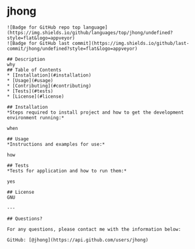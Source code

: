 # jhong
    ![Badge for GitHub repo top language](https://img.shields.io/github/languages/top/jhong/undefined?style=flat&logo=appveyor) 
    ![Badge for GitHub last commit](https://img.shields.io/github/last-commit/jhong/undefined?style=flat&logo=appveyor)
        
    ## Description 
    why
    ## Table of Contents
    * [Installation](#installation)
    * [Usage](#usage)
    * [Contributing](#contributing)
    * [Tests](#tests)
    * [License](#license)
    
    ## Installation
    *Steps required to install project and how to get the development environment running:*
    
    when
    
    ## Usage 
    *Instructions and examples for use:*
    
    how
    
    ## Tests
    *Tests for application and how to run them:*
    
    yes

    ## License    
    GNU
    
    ---
    
    ## Questions?
    
    For any questions, please contact me with the information below:
   
    GitHub: [@jhong](https://api.github.com/users/jhong)
    